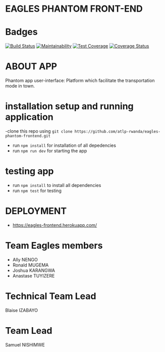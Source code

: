 # EAGLES PHANTOM FRONT-END

# Badges

[![Build Status](https://travis-ci.com/atlp-rwanda/eagles-phantom-frontend.svg?branch=ch-setup-testing-environment-%23F82ebvCI)](https://travis-ci.com/atlp-rwanda/eagles-phantom-frontend)
[![Maintainability](https://api.codeclimate.com/v1/badges/01d0de2122241e34a3a2/maintainability)](https://codeclimate.com/github/atlp-rwanda/eagles-phantom-frontend/maintainability)
[![Test Coverage](https://api.codeclimate.com/v1/badges/01d0de2122241e34a3a2/test_coverage)](https://codeclimate.com/github/atlp-rwanda/eagles-phantom-frontend/test_coverage)
[![Coverage Status](https://coveralls.io/repos/github/atlp-rwanda/eagles-phantom-frontend/badge.svg?branch=develop)](https://coveralls.io/github/atlp-rwanda/eagles-phantom-frontend?branch=develop)



# ABOUT APP
 Phantom app user-interface: Platform which facilitate the transportation mode in town.

# installation setup and running application

-clone this repo using `git clone https://github.com/atlp-rwanda/eagles-phantom-frontend.git`
- run `npm install` for installation of all depedencies
- run `npm run dev` for starting the app

# testing app
- run `npm install` to install all dependencies
- run `npm test` for testing

# DEPLOYMENT
  - https://eagles-frontend.herokuapp.com/

# Team Eagles members
  - Ally NENGO
  - Ronald MUGEMA
  - Joshua KARANGWA
  - Anastase TUYIZERE

# Technical Team Lead
  Blaise IZABAYO
 
# Team Lead
  Samuel NISHIMWE
  


